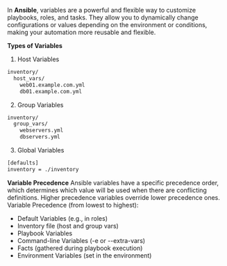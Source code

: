 In **Ansible**, variables are a powerful and flexible way to customize playbooks, roles, and tasks. They allow you to dynamically change configurations or values depending on the environment or conditions, making your automation more reusable and flexible.

**Types of Variables**
1. Host Variables
```bash
inventory/
  host_vars/
    web01.example.com.yml
    db01.example.com.yml
```

2. Group Variables
```bash
inventory/
  group_vars/
    webservers.yml
    dbservers.yml

```

3. Global Variables
```bash
[defaults]
inventory = ./inventory
```

**Variable Precedence** Ansible variables have a specific precedence order, which determines which value will be used when there are conflicting definitions. Higher precedence variables override lower precedence ones. Variable Precedence (from lowest to highest):
- Default Variables (e.g., in roles)
- Inventory file (host and group vars)
- Playbook Variables
- Command-line Variables (-e or --extra-vars)
- Facts (gathered during playbook execution)
- Environment Variables (set in the environment)

